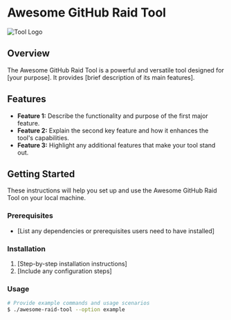 # Awesome GitHub Raid Tool

![Tool Logo](https://media.discordapp.net/attachments/1170789645940957207/1172273639689818153/image.png)

## Overview

The Awesome GitHub Raid Tool is a powerful and versatile tool designed for [your purpose]. It provides [brief description of its main features]. 

## Features

- **Feature 1:** Describe the functionality and purpose of the first major feature.
- **Feature 2:** Explain the second key feature and how it enhances the tool's capabilities.
- **Feature 3:** Highlight any additional features that make your tool stand out.

## Getting Started

These instructions will help you set up and use the Awesome GitHub Raid Tool on your local machine.

### Prerequisites

- [List any dependencies or prerequisites users need to have installed]

### Installation

1. [Step-by-step installation instructions]
2. [Include any configuration steps]

### Usage

```bash
# Provide example commands and usage scenarios
$ ./awesome-raid-tool --option example
